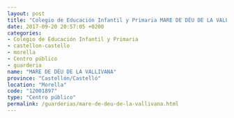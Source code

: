 ```yaml
---
layout: post
title: "Colegio de Educación Infantil y Primaria MARE DE DÉU DE LA VALLIVANA"
date: 2017-09-20 20:57:05 +0200
categories:
- Colegio de Educación Infantil y Primaria
- castellon-castello
- morella
- Centro público
- guarderia
name: "MARE DE DÉU DE LA VALLIVANA"
province: "Castellón/Castelló"
location: "Morella"
code: "12001897"
type: "Centro público"
permalink: /guarderias/mare-de-deu-de-la-vallivana.html
---
```


